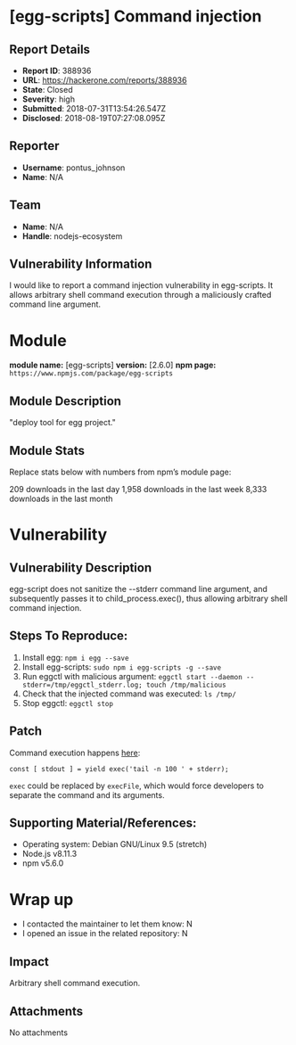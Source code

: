 # [egg-scripts] Command injection

## Report Details
- **Report ID**: 388936
- **URL**: https://hackerone.com/reports/388936
- **State**: Closed
- **Severity**: high
- **Submitted**: 2018-07-31T13:54:26.547Z
- **Disclosed**: 2018-08-19T07:27:08.095Z

## Reporter
- **Username**: pontus_johnson
- **Name**: N/A

## Team
- **Name**: N/A
- **Handle**: nodejs-ecosystem

## Vulnerability Information
I would like to report a command injection vulnerability in egg-scripts.
It allows arbitrary shell command execution through a maliciously crafted command line argument.

# Module

**module name:** [egg-scripts]
**version:** [2.6.0]
**npm page:** `https://www.npmjs.com/package/egg-scripts`

## Module Description

"deploy tool for egg project."

## Module Stats

Replace stats below with numbers from npm’s module page:

209 downloads in the last day
1,958 downloads in the last week
8,333 downloads in the last month

# Vulnerability

## Vulnerability Description

egg-script does not sanitize the --stderr command line argument, and subsequently passes it to child_process.exec(), thus allowing arbitrary shell command injection.

## Steps To Reproduce:

1. Install egg: `npm i egg --save`
2. Install egg-scripts: `sudo npm i egg-scripts -g --save`
3. Run eggctl with malicious argument: `eggctl start --daemon --stderr=/tmp/eggctl_stderr.log; touch /tmp/malicious`
4. Check that the injected command was executed: `ls /tmp/`
5. Stop eggctl: `eggctl stop`

## Patch

Command execution happens [here](https://github.com/eggjs/egg-scripts/blob/22faa4cfbb84cc5bc819d981dce962d8f95f8357/lib/cmd/start.js#L214):
```
const [ stdout ] = yield exec('tail -n 100 ' + stderr);
```
`exec` could be replaced by `execFile`, which would force developers to separate the command and its arguments.

## Supporting Material/References:
- Operating system: Debian GNU/Linux 9.5 (stretch)
- Node.js v8.11.3
- npm v5.6.0

# Wrap up

- I contacted the maintainer to let them know: N
- I opened an issue in the related repository: N

## Impact

Arbitrary shell command execution.

## Attachments
No attachments
